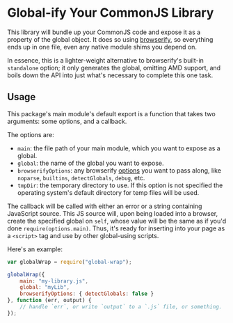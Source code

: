 # Global-ify Your CommonJS Library

This library will bundle up your CommonJS code and expose it as a property of the global object. It does so using
[browserify](https://github.com/substack/node-browserify), so everything ends up in one file, even any native module
shims you depend on.

In essence, this is a lighter-weight alternative to browserify's built-in `standalone` option; it only generates the
global, omitting AMD support, and boils down the API into just what's necessary to complete this one task.

## Usage

This package's main module's default export is a function that takes two arguments: some options, and a callback.

The options are:

- `main`: the file path of your main module, which you want to expose as a global.
- `global`: the name of the global you want to expose.
- `browserifyOptions`: any browserify [options](https://github.com/substack/node-browserify#var-b--browserifyfiles-or-opts)
  you want to pass along, like `noparse`, `builtins`, `detectGlobals`, `debug`, etc.
- `tmpDir`: the temporary directory to use. If this option is not specified the operating system's default directory
  for temp files will be used.

The callback will be called with either an error or a string containing JavaScript source. This JS source will, upon
being loaded into a browser, create the specified global on `self`, whose value will be the same as if you'd done
`require(options.main)`. Thus, it's ready for inserting into your page as a `<script>` tag and use by other
global-using scripts.

Here's an example:

```js
var globalWrap = require("global-wrap");

globalWrap({
    main: "my-library.js",
    global: "myLib",
    browserifyOptions: { detectGlobals: false }
}, function (err, output) {
    // handle `err`, or write `output` to a `.js` file, or something.
});
```
